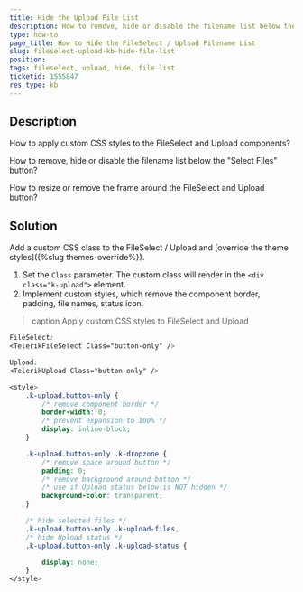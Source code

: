 ```yaml
---
title: Hide the Upload File List
description: How to remove, hide or disable the filename list below the FileSelect / Upload button? How to resize or remove the frame around the FileSelect / Upload button?
type: how-to
page_title: How to Hide the FileSelect / Upload Filename List
slug: fileselect-upload-kb-hide-file-list
position:
tags: fileselect, upload, hide, file list
ticketid: 1555847
res_type: kb
---
```


## Description

How to apply custom CSS styles to the FileSelect and Upload components?

How to remove, hide or disable the filename list below the "Select Files" button?

How to resize or remove the frame around the FileSelect and Upload button?

## Solution

Add a custom CSS class to the FileSelect / Upload and [override the theme styles]({%slug themes-override%}).

1. Set the `Class` parameter. The custom class will render in the `<div class="k-upload">` element.
1. Implement custom styles, which remove the component border, padding, file names, status icon.

>caption Apply custom CSS styles to FileSelect and Upload

<div class="skip-repl"></div>

````CSS
FileSelect:
<TelerikFileSelect Class="button-only" />

Upload:
<TelerikUpload Class="button-only" />

<style>
    .k-upload.button-only {
        /* remove component border */
        border-width: 0;
        /* prevent expansion to 100% */
        display: inline-block;
    }

    .k-upload.button-only .k-dropzone {
        /* remove space around button */
        padding: 0;
        /* remove background around button */
        /* use if Upload status below is NOT hidden */
        background-color: transparent;
    }

    /* hide selected files */
    .k-upload.button-only .k-upload-files,
    /* hide Upload status */
    .k-upload.button-only .k-upload-status {

        display: none;
    }
</style>
````
